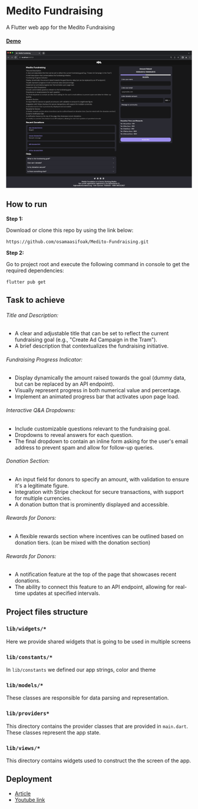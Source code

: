 # Medito Fundraising

A Flutter web app for the Medito Fundraising
####  [Demo](https://40bbbf27.medito-fundraising-e3m.pages.dev/)

![sample](app-preview.png)

## How to run

**Step 1:**

Download or clone this repo by using the link below:

```
https://github.com/osamaasifoak/Medito-Fundraising.git
```

**Step 2:**

Go to project root and execute the following command in console to get the required dependencies:

```
flutter pub get
```

## Task to achieve

###### Title and Description:

- A clear and adjustable title that can be set to reflect the current fundraising goal (e.g., "Create Ad Campaign in the Tram").
- A brief description that contextualizes the fundraising initiative.

###### Fundraising Progress Indicator:

- Display dynamically the amount raised towards the goal (dummy data, but can be replaced by an API endpoint).
- Visually represent progress in both numerical value and percentage.
- Implement an animated progress bar that activates upon page load.

###### Interactive Q&A Dropdowns:

- Include customizable questions relevant to the fundraising goal.
- Dropdowns to reveal answers for each question.
- The final dropdown to contain an inline form asking for the user's email address to prevent spam and allow for follow-up queries.

###### Donation Section:

- An input field for donors to specify an amount, with validation to ensure it's a legitimate figure.
- Integration with Stripe checkout for secure transactions, with support for multiple currencies.
- A donation button that is prominently displayed and accessible.

###### Rewards for Donors:

- A flexible rewards section where incentives can be outlined based on donation tiers. (can be mixed with the donation section)

###### Rewards for Donors:

- A notification feature at the top of the page that showcases recent donations.
- The ability to connect this feature to an API endpoint, allowing for real-time updates at specified intervals.

## Project files structure

### `lib/widgets/*`

Here we provide shared widgets that is going to be used in multiple screens

### `lib/constants/*`

In `lib/constants` we defined our app strings, color and theme

### `lib/models/*`

These classes are responsible for data parsing and representation.

### `lib/providers*`

This directory contains the provider classes that are provided in `main.dart`. These classes represent the app state.

### `lib/views/*`

This directory contains widgets used to construct the the screen of the app.

## Deployment
* [Article](https://hrishikeshpathak.com/blog/flutter-web-hosting-cloudflare/)
* [Youtube link](https://www.youtube.com/watch?v=-FRDk9D_H8I)
